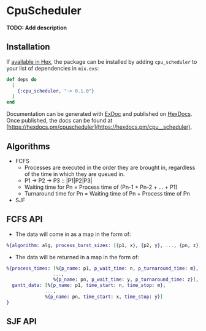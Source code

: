 # CpuScheduler

**TODO: Add description**

## Installation

If [available in Hex](https://hex.pm/docs/publish), the package can be installed
by adding `cpu_scheduler` to your list of dependencies in `mix.exs`:

```elixir
def deps do
  [
    {:cpu_scheduler, "~> 0.1.0"}
  ]
end
```

Documentation can be generated with [ExDoc](https://github.com/elixir-lang/ex_doc)
and published on [HexDocs](https://hexdocs.pm). Once published, the docs can
be found at [https://hexdocs.pm/cpuscheduler](https://hexdocs.pm/cpu__scheduler).

## Algorithms

- FCFS
  - Processes are executed in the order they are brought in, regardless of the 
  time in which they are queued in.
  - P1 -> P2 -> P3 :: |P1|P2|P3|
  - Waiting time for Pn = Process time of (Pn-1 + Pn-2 + ... + P1)
  - Turnaround time for Pn = Waiting time of Pn + Process time of Pn 
- SJF

## FCFS API

- The data will come in as a map in the form of:

```elixir
%{algorithm: alg, process_burst_sizes: [{p1, x}, {p2, y}, ..., {pn, z}]}
```

- The data will be returned in a map in the form of:

```elixir
%{process_times: [%{p_name: p1, p_wait_time: n, p_turnaround_time: m}, 
                 ..., 
                 %{p_name: pn, p_wait_time: y, p_turnaround_time: z}],
  gantt_data: [%{p_name: p1, time_start: n, time_stop: m}, 
              ..., 
              %{p_name: pn, time_start: x, time_stop: y}]
}
```

## SJF API
